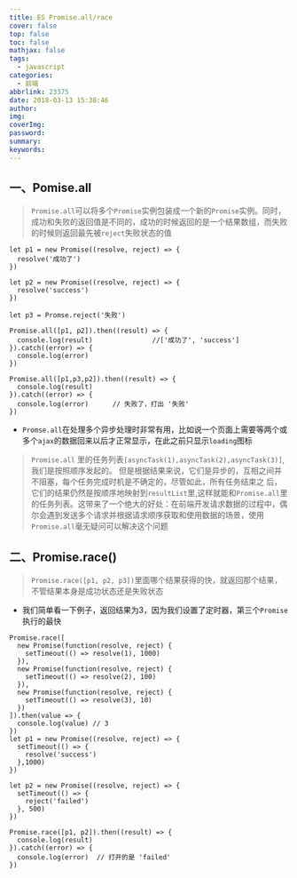 ```yaml
---
title: ES Promise.all/race
cover: false
top: false
toc: false
mathjax: false
tags:
  - javascript
categories:
  - 前端
abbrlink: 23375
date: 2018-03-13 15:38:46
author:
img:
coverImg:
password:
summary:
keywords:
---
```


## 一、Pomise.all

> `Promise.all`可以将多个`Promise`实例包装成一个新的`Promise`实例。同时，成功和失败的返回值是不同的，成功的时候返回的是一个结果数组，而失败的时候则返回最先被`reject`失败状态的值

```
let p1 = new Promise((resolve, reject) => {
  resolve('成功了')
})

let p2 = new Promise((resolve, reject) => {
  resolve('success')
})

let p3 = Promse.reject('失败')

Promise.all([p1, p2]).then((result) => {
  console.log(result)               //['成功了', 'success']
}).catch((error) => {
  console.log(error)
})

Promise.all([p1,p3,p2]).then((result) => {
  console.log(result)
}).catch((error) => {
  console.log(error)      // 失败了，打出 '失败'
})
```

- `Promse.all`在处理多个异步处理时非常有用，比如说一个页面上需要等两个或多个`ajax`的数据回来以后才正常显示，在此之前只显示`loading`图标

> `Promise.all` 里的任务列表`[asyncTask(1),asyncTask(2),asyncTask(3)]`,我们是按照顺序发起的。
> 但是根据结果来说，它们是异步的，互相之间并不阻塞，每个任务完成时机是不确定的，尽管如此，所有任务结束之
> 后，它们的结果仍然是按顺序地映射到`resultList`里,这样就能和`Promise.all`里的任务列表。这带来了一个绝大的好处：在前端开发请求数据的过程中，偶尔会遇到发送多个请求并根据请求顺序获取和使用数据的场景，使用`Promise.all`毫无疑问可以解决这个问题

## 二、Promise.race()

> `Promise.race([p1, p2, p3])`里面哪个结果获得的快，就返回那个结果，不管结果本身是成功状态还是失败状态

- 我们简单看一下例子，返回结果为3，因为我们设置了定时器，第三个`Promise`执行的最快

```
Promise.race([
  new Promise(function(resolve, reject) {
    setTimeout(() => resolve(1), 1000)
  }),
  new Promise(function(resolve, reject) {
    setTimeout(() => resolve(2), 100)
  }),
  new Promise(function(resolve, reject) {
    setTimeout(() => resolve(3), 10)
  })
]).then(value => {
  console.log(value) // 3
})
let p1 = new Promise((resolve, reject) => {
  setTimeout(() => {
    resolve('success')
  },1000)
})

let p2 = new Promise((resolve, reject) => {
  setTimeout(() => {
    reject('failed')
  }, 500)
})

Promise.race([p1, p2]).then((result) => {
  console.log(result)
}).catch((error) => {
  console.log(error)  // 打开的是 'failed'
})
```